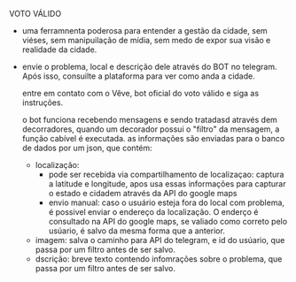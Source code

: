 VOTO VÁLIDO

- uma ferramnenta poderosa para entender a gestão da cidade, sem viéses, sem manipuilação de mídia, sem medo de expor sua visão e realidade da cidade.
- envie o problema, local e descrição dele através do BOT no telegram. Após isso, consuilte a plataforma para ver como anda a cidade.

  entre em contato com o Vêve, bot oficial do voto válido e siga as instruções.
  
  o bot funciona recebendo mensagens e sendo tratadasd através dem decorradores, quando um decorador possui o "filtro" da mensagem, a função cabível é executada.
  as informações são enviadas para o banco de dados por um json,  que contém:
  - localização:
    - pode ser recebida via compartilhamento de localizaçao: captura a latitude e longitude, apos usa essas informações para capturar o estado e cidadem através da API do google maps
    - envio manual: caso o usuário esteja fora do local com problema, é possivel enviar o endereço da localização. O enderço é consultado na API do google maps,  se valiado como correto pelo usúario, é salvo da mesma forma que a anterior.
  - imagem: salva o caminho para API do telegram, e id do usúario, que passa por um filtro antes de ser salvo.
  - dscrição: breve texto contendo infomrações sobre o problema, que passa por um filtro antes de ser salvo.
